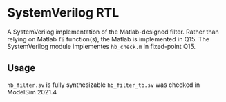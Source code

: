 # SystemVerilog RTL

A SystemVerilog implementation of the Matlab-designed filter.  Rather than relying on Matlab `fi` function(s), the Matlab is implemented in Q15.  The SystemVerilog module implementes `hb_check.m` in fixed-point Q15.

## Usage

`hb_filter.sv` is fully synthesizable
`hb_filter_tb.sv` was checked in ModelSim 2021.4
